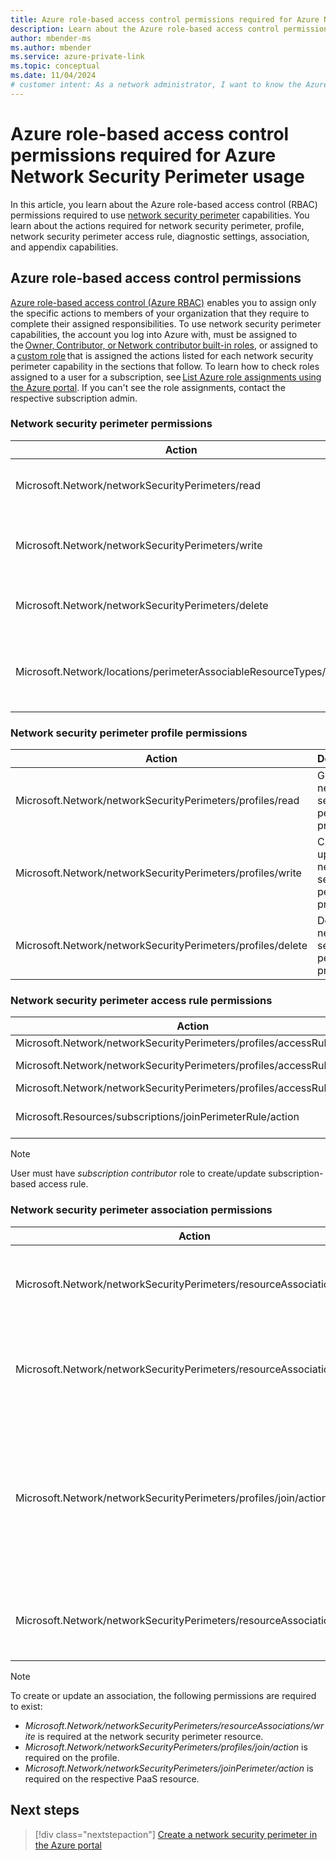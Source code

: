 ```yaml
---
title: Azure role-based access control permissions required for Azure Network Security Perimeter usage
description: Learn about the Azure role-based access control permissions required to use Azure Network Security Perimeter.
author: mbender-ms
ms.author: mbender
ms.service: azure-private-link
ms.topic: conceptual
ms.date: 11/04/2024
# customer intent: As a network administrator, I want to know the Azure role-based access control permissions required to use network security perimeter capabilities, so that I can assign the correct permissions to my team members.
---
```


# Azure role-based access control permissions required for Azure Network Security Perimeter usage

In this article, you learn about the Azure role-based access control (RBAC) permissions required to use [network security perimeter](./network-security-perimeter-concepts.md) capabilities. You learn about the actions required for network security perimeter, profile, network security perimeter access rule, diagnostic settings, association, and appendix capabilities.

## Azure role-based access control permissions

[Azure role-based access control (Azure RBAC)](../role-based-access-control/overview.md) enables you to assign only the specific actions to members of your organization that they require to complete their assigned responsibilities. To use network security perimeter  capabilities, the account you log into Azure with, must be assigned to the [Owner, Contributor, or Network contributor built-in roles](../role-based-access-control/built-in-roles.md), or assigned to a [custom role](../role-based-access-control/custom-roles.md) that is assigned the actions listed for each network security perimeter  capability in the sections that follow. To learn how to check roles assigned to a user for a subscription, see [List Azure role assignments using the Azure portal](../role-based-access-control/role-assignments-list-portal.yml). If you can't see the role assignments, contact the respective subscription admin. 

### Network security perimeter permissions 

| Action | Description |
| --- | --- |
| Microsoft.Network/networkSecurityPerimeters/read | Gets a network security perimeter  |
| Microsoft.Network/networkSecurityPerimeters/write | Creates or updates a network security perimeter  |
| Microsoft.Network/networkSecurityPerimeters/delete | Deletes a network security perimeter  |
| Microsoft.Network/locations/perimeterAssociableResourceTypes/read | Gets network security perimeter associable resources |


### Network security perimeter profile permissions

| Action | Description |
| --- | --- |
| Microsoft.Network/networkSecurityPerimeters/profiles/read | Gets a network security perimeter profile |
| Microsoft.Network/networkSecurityPerimeters/profiles/write | Creates or updates a network security perimeter profile |
| Microsoft.Network/networkSecurityPerimeters/profiles/delete | Deletes a network security perimeter profile |

### Network security perimeter access rule permissions

| Action | Description |
| --- | --- |
| Microsoft.Network/networkSecurityPerimeters/profiles/accessRules/read | Gets a network security perimeter access rule. |
| Microsoft.Network/networkSecurityPerimeters/profiles/accessRules/write | Creates or updates a network security perimeter access rule. |
| Microsoft.Network/networkSecurityPerimeters/profiles/accessRules/delete | Deletes a network security perimeter access rule. |
| Microsoft.Resources/subscriptions/joinPerimeterRule/action | User must have *microsoft.resources/subscriptions/joinperimeterrule/action* role over the subscription |

> [!NOTE]
> User must have *subscription contributor* role to create/update subscription-based access rule.

### Network security perimeter association permissions

| **Action** | **Description** |
| --- | --- |
| Microsoft.Network/networkSecurityPerimeters/resourceAssociations/read | Gets a network security perimeter resource association |
| Microsoft.Network/networkSecurityPerimeters/resourceAssociations/write | Creates or updates a network security perimeter resource association |
| Microsoft.Network/networkSecurityPerimeters/profiles/join/action | Joins a network security perimeter profile. Linked access check is performed while associating the resource |
| Microsoft.Network/networkSecurityPerimeters/resourceAssociations/delete | Deletes a network security perimeter resource association |

> [!NOTE]
> To create or update an association, the following permissions are required to exist:
>
> - *Microsoft.Network/networkSecurityPerimeters/resourceAssociations/write* is required at the network security perimeter resource.
> - *Microsoft.Network/networkSecurityPerimeters/profiles/join/action* is required on the profile.
> - *Microsoft.Network/networkSecurityPerimeters/joinPerimeter/action* is required on the respective PaaS resource.

## Next steps

> [!div class="nextstepaction"]
> [Create a network security perimeter in the Azure portal](./network-security-perimeter-diagnostic-logs.md)
